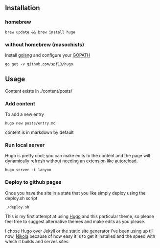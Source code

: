 ## Installation

### homebrew

  ```
  brew update && brew install hugo
  ```

### without homebrew (masochists)

Install [golang](https://golang.org/dl/) and configure your [GOPATH](https://github.com/golang/go/wiki/GOPATH)

  ```
  go get -v github.com/spf13/hugo
  ```

## Usage

Content exists in ./content/posts/

### Add content

To add a new entry

  ```
  hugo new posts/entry.md
  ```

content is in markdown by default

### Run local server

Hugo is pretty cool; you can make edits to the content and the page will dynamically refresh without needing an extension like autoreload.

  ```
  hugo server -t lanyon
  ```

### Deploy to github pages

Once you have the site in a state that you like simply deploy using the deploy.sh script

  ```
  ./deploy.sh
  ```

 This is my first attempt at using [Hugo](https://gohugo.io/) and this particular theme, so please feel free to suggest alternative themes and make edits as you please.

 I chose Hugo over Jekyll or the static site generator I've been using up till now, [Nikola](https://getnikola.com/) because of how easy it is to get it installed and the speed with which it builds and serves sites.
